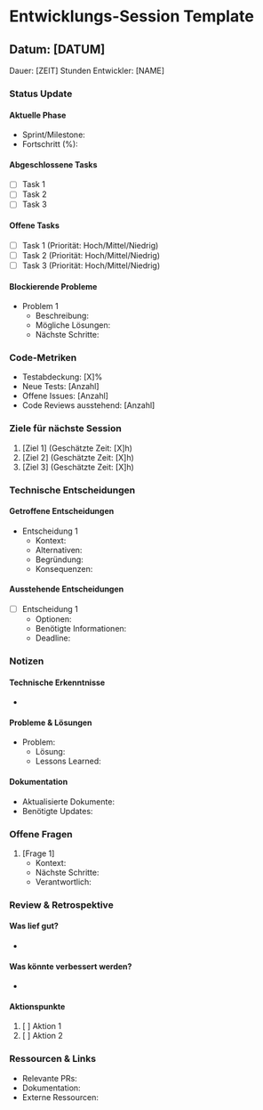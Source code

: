 # Entwicklungs-Session Template

## Datum: [DATUM]
Dauer: [ZEIT] Stunden
Entwickler: [NAME]

### Status Update
#### Aktuelle Phase
- Sprint/Milestone: 
- Fortschritt (%):

#### Abgeschlossene Tasks
- [ ] Task 1
- [ ] Task 2
- [ ] Task 3

#### Offene Tasks
- [ ] Task 1 (Priorität: Hoch/Mittel/Niedrig)
- [ ] Task 2 (Priorität: Hoch/Mittel/Niedrig)
- [ ] Task 3 (Priorität: Hoch/Mittel/Niedrig)

#### Blockierende Probleme
- Problem 1
  - Beschreibung:
  - Mögliche Lösungen:
  - Nächste Schritte:

### Code-Metriken
- Testabdeckung: [X]%
- Neue Tests: [Anzahl]
- Offene Issues: [Anzahl]
- Code Reviews ausstehend: [Anzahl]

### Ziele für nächste Session
1. [Ziel 1] (Geschätzte Zeit: [X]h)
2. [Ziel 2] (Geschätzte Zeit: [X]h)
3. [Ziel 3] (Geschätzte Zeit: [X]h)

### Technische Entscheidungen
#### Getroffene Entscheidungen
- Entscheidung 1
  - Kontext:
  - Alternativen:
  - Begründung:
  - Konsequenzen:

#### Ausstehende Entscheidungen
- [ ] Entscheidung 1
  - Optionen:
  - Benötigte Informationen:
  - Deadline:

### Notizen
#### Technische Erkenntnisse
- 

#### Probleme & Lösungen
- Problem:
  - Lösung:
  - Lessons Learned:

#### Dokumentation
- Aktualisierte Dokumente:
- Benötigte Updates:

### Offene Fragen
1. [Frage 1]
   - Kontext:
   - Nächste Schritte:
   - Verantwortlich:

### Review & Retrospektive
#### Was lief gut?
- 

#### Was könnte verbessert werden?
- 

#### Aktionspunkte
1. [ ] Aktion 1
2. [ ] Aktion 2

### Ressourcen & Links
- Relevante PRs:
- Dokumentation:
- Externe Ressourcen:
